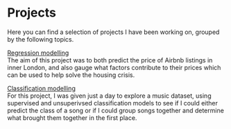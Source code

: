 # Projects

Here you can find a selection of projects I have been working on, grouped by the following topics. 

<ins>Regression modelling</ins>
<br>
The aim of this project was to both predict the price of Airbnb listings in inner London, and also gauge what factors contribute to their prices which can be used to help solve the housing crisis.

<ins>Classification modelling</ins>
<br>
For this project, I was given just a day to explore a music dataset, using supervised and unsuperivsed classification models to see if I could either predict the class of a song or if I could group songs together and determine what brought them together in the first place.
